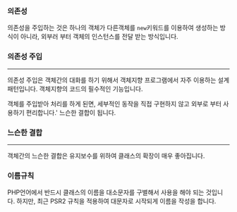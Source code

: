 ### 의존성

의존성을 주입하는 것은 하나의 객체가 다른객체를 `new`키워드를 이용하여 생성하는 방식이 아니라, 외부러 부터 객체의 인스턴스를 전달 받는 방식입니다.



### 의존성 주입
---
의존성 주입은 객체간의 대화를 하기 위해서 객체지향 프로그램에서 자주 이용하는 설계 패턴입니다. 객체지향의 코드의 필수적인 기능입니다.

객체를 주입받아 처리를 하게 된면, 세부적인 동작을 직접 구현하지 않고 외부로 부터 사용하기 편리합니다.'
느슨한 결합이 됩니다.




### 느슨한 결합
---
객체간의 느슨한 결합은 유지보수를 위하여 클래스의 확장이 매우 좋아집니다.



### 이름규칙
PHP언어에서 반드시 클래스의 이름을 대소문자를 구별해서 사용을 해야 되는 것입니다. 하지만, 최근 PSR2 규칙을 적용하여 대문자로 시작되게 이름을 작성을 합니다.


